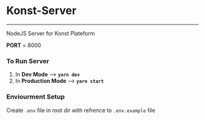 # Konst-Server

---

NodeJS Server for Konst Plateform

**PORT** = 8000

### To Run Server

1. In **Dev Mode** --> **`yarn dev`**
2. In **Production Mode** --> **`yarn start`**

### Enviourment Setup
Create `.env` file in root dir with refrence to `.env.example` file
